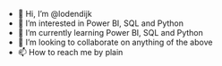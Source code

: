 - 👋 Hi, I’m @lodendijk
- 👀 I’m interested in Power BI, SQL and Python
- 🌱 I’m currently learning Power BI, SQL and Python
- 💞️ I’m looking to collaborate on anything of the above
- 📫 How to reach me by plain

<!---
lodendijk/lodendijk is a ✨ special ✨ repository because its `README.md` (this file) appears on your GitHub profile.
You can click the Preview link to take a look at your changes.
--->
